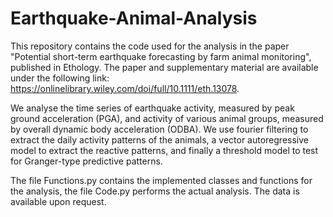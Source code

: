 # Earthquake-Animal-Analysis
 
This repository contains the code used for the analysis in the paper "Potential short-term earthquake forecasting by farm animal monitoring", published in Ethology. The paper and supplementary material are available under the following link: https://onlinelibrary.wiley.com/doi/full/10.1111/eth.13078. 

We analyse the time series of earthquake activity, measured by peak ground acceleration (PGA), and activity of various animal groups, measured by overall dynamic body acceleration (ODBA). We use fourier filtering to extract the daily activity patterns of the animals, a vector autoregressive model to extract the reactive patterns, and finally a threshold model to test for Granger-type predictive patterns.

The file Functions.py contains the implemented classes and functions for the analysis, the file Code.py performs the actual analysis. The data is available upon request.
